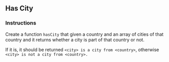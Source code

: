 ## Has City

### Instructions

Create a function `hasCity` that given a country and an array of cities
of that country and it returns whether a city is part of that country or not.

If it is, it should be returned `<city> is a city from <country>`, otherwise
`<city> is not a city from <country>.`